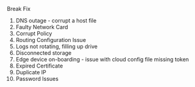 Break Fix 

1. DNS outage - corrupt a host file
2. Faulty Network Card
3. Corrupt Policy
4. Routing Configuration Issue
5. Logs not rotating, filling up drive
6. Disconnected storage
7. Edge device on-boarding - issue with cloud config file missing token
8. Expired Certificate
9. Duplicate IP
10. Password Issues

